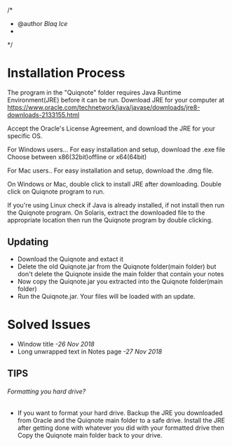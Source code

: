 /* 
 * @author *Blaq Ice*
 *
 */


# Installation Process

The program in the "Quiqnote" folder requires Java Runtime Environment(JRE) before it can be run.
Download JRE for your computer at 
https://www.oracle.com/technetwork/java/javase/downloads/jre8-downloads-2133155.html


Accept the Oracle's License Agreement, and download the JRE for your specific OS.

For Windows users...
For easy installation and setup, download the .exe file 
Choose between x86(32bit)offline  or x64(64bit)

For Mac users..
For easy installation and setup, download the .dmg file.

On Windows or Mac, double click to install JRE after downloading.
Double click on Quiqnote program to run.


If you're using Linux check if Java is already installed, if not install then run the Quiqnote program.
On Solaris, extract the downloaded file to the appropriate location then run the Quiqnote program by double clicking.

## Updating
- Download the Quiqnote and extact it
- Delete the old Quiqnote.jar from the Quiqnote folder(main folder) but don't delete the Quiqnote inside the main folder that contain your notes
- Now copy the Quiqnote.jar you extracted into the Quiqnote folder(main folder)
- Run the Quiqnote.jar. Your files will be loaded with an update.


# Solved Issues

- Window title           *-26 Nov 2018* 
- Long unwrapped text in Notes page              *-27 Nov 2018*


## TIPS
###### Formatting you hard drive?
- If you want to format your hard drive. Backup the JRE you downloaded from Oracle and the Quiqnote main folder to a safe drive. Install the JRE after getting done with whatever you did with your formatted drive then Copy the Quiqnote main folder back to your drive.
